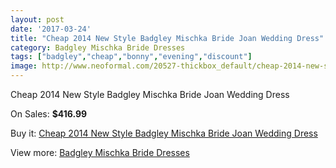```yaml
---
layout: post
date: '2017-03-24'
title: "Cheap 2014 New Style Badgley Mischka Bride Joan Wedding Dress"
category: Badgley Mischka Bride Dresses
tags: ["badgley","cheap","bonny","evening","discount"]
image: http://www.neoformal.com/20527-thickbox_default/cheap-2014-new-style-badgley-mischka-bride-joan-wedding-dress.jpg
---
```

Cheap 2014 New Style Badgley Mischka Bride Joan Wedding Dress

On Sales: **$416.99**
<a href="https://www.neoformal.com/en/badgley-mischka-bride-dresses-2014/6559-cheap-2014-new-style-badgley-mischka-bride-joan-wedding-dress.html"><amp-img layout="responsive" width="600" height="600" src="//www.neoformal.com/20527-thickbox_default/cheap-2014-new-style-badgley-mischka-bride-joan-wedding-dress.jpg" alt="Cheap 2014 New Style Badgley Mischka Bride Joan Wedding Dress 0" /></a>
<a href="https://www.neoformal.com/en/badgley-mischka-bride-dresses-2014/6559-cheap-2014-new-style-badgley-mischka-bride-joan-wedding-dress.html"><amp-img layout="responsive" width="600" height="600" src="//www.neoformal.com/20531-thickbox_default/cheap-2014-new-style-badgley-mischka-bride-joan-wedding-dress.jpg" alt="Cheap 2014 New Style Badgley Mischka Bride Joan Wedding Dress 1" /></a>
<a href="https://www.neoformal.com/en/badgley-mischka-bride-dresses-2014/6559-cheap-2014-new-style-badgley-mischka-bride-joan-wedding-dress.html"><amp-img layout="responsive" width="600" height="600" src="//www.neoformal.com/20530-thickbox_default/cheap-2014-new-style-badgley-mischka-bride-joan-wedding-dress.jpg" alt="Cheap 2014 New Style Badgley Mischka Bride Joan Wedding Dress 2" /></a>
<a href="https://www.neoformal.com/en/badgley-mischka-bride-dresses-2014/6559-cheap-2014-new-style-badgley-mischka-bride-joan-wedding-dress.html"><amp-img layout="responsive" width="600" height="600" src="//www.neoformal.com/20529-thickbox_default/cheap-2014-new-style-badgley-mischka-bride-joan-wedding-dress.jpg" alt="Cheap 2014 New Style Badgley Mischka Bride Joan Wedding Dress 3" /></a>
<a href="https://www.neoformal.com/en/badgley-mischka-bride-dresses-2014/6559-cheap-2014-new-style-badgley-mischka-bride-joan-wedding-dress.html"><amp-img layout="responsive" width="600" height="600" src="//www.neoformal.com/20528-thickbox_default/cheap-2014-new-style-badgley-mischka-bride-joan-wedding-dress.jpg" alt="Cheap 2014 New Style Badgley Mischka Bride Joan Wedding Dress 4" /></a>

Buy it: [Cheap 2014 New Style Badgley Mischka Bride Joan Wedding Dress](https://www.neoformal.com/en/badgley-mischka-bride-dresses-2014/6559-cheap-2014-new-style-badgley-mischka-bride-joan-wedding-dress.html "Cheap 2014 New Style Badgley Mischka Bride Joan Wedding Dress")

View more: [Badgley Mischka Bride Dresses](https://www.neoformal.com/en/90-badgley-mischka-bride-dresses-2014 "Badgley Mischka Bride Dresses")
